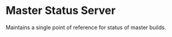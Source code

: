 Master Status Server
====================

Maintains a single point of reference for status of master builds.
